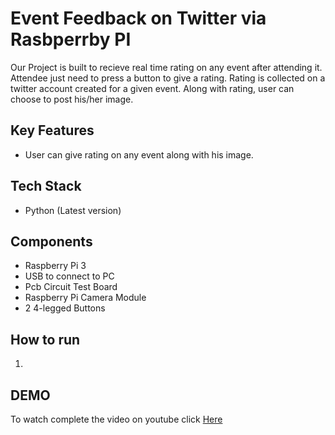 # Event Feedback on Twitter via Rasbperrby PI
Our Project is built to recieve real time rating on any event after attending it. Attendee just need to press a button to give a rating. Rating is collected on a twitter account created for a given event.
Along with rating, user can choose to post his/her image.


## Key Features
- User can give rating on any event along with his image.


## Tech Stack
- Python (Latest version)


## Components
- Raspberry Pi 3
- USB to connect to PC
- Pcb Circuit Test Board
- Raspberry Pi Camera Module
- 2 4-legged Buttons

## How to run
1.  

## DEMO
To watch complete the video on youtube click [Here](https://www.youtube.com/watch?v=gZaKDCxSKbI "Here")
